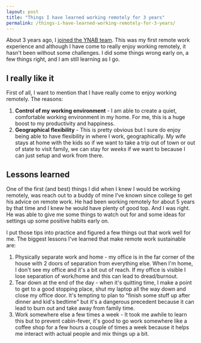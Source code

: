 ```yaml
---
layout: post
title: "Things I have learned working remotely for 3 years"
permalink: /things-i-have-learned-working-remotely-for-3-years/
---
```


About 3 years ago, I [joined the YNAB team](https://www.geekytidbits.com/joining-you-need-a-budget/). This was my first remote work experience and although I have come to really enjoy working remotely, it hasn't been without some challenges.  I did some things wrong early on, a few things right, and I am still learning as I go.

## I really like it

First of all, I want to mention that I have really come to enjoy working remotely.  The reasons:

1. **Control of my working environment** - I am able to create a quiet, comfortable working environment in my home.  For me, this is a huge boost to my productivity and happiness.
2. **Geographical flexibility** - This is pretty obvious but I sure do enjoy being able to have flexibility in where I work, geographically.  My wife stays at home with the kids so if we want to take a trip out of town or out of state to visit family, we can stay for *weeks* if we want to because I can just setup and work from there. 

## Lessons learned
One of the first (and best) things I did when I knew I would be working remotely, was reach out to a buddy of mine I've known since college to get his advice on remote work.  He had been working remotely for about 5 years by that time and I knew he would have plenty of good top.  And I was right.  He was able to give me some things to watch out for and some ideas for settings up some positive habits early on.

I put those tips into practice and figured a few things out that work well for me.  The biggest lessons I've learned that make remote work sustainable are:

1. Physically separate work and home - my office is in the far corner of the house with 2 doors of separation from everything else. When I'm home, I don't see my office and it's a bit out of reach. If my office is visible I lose separation of work/home and this can lead to dread/burnout.
2. Tear down at the end of the day - when it's quitting time, I make a point to get to a good stopping place, shut my laptop all the way down and close my office door. It's tempting to plan to "finish some stuff up after dinner and kid's bedtime" but it's a dangerous precedent because it can lead to burn out and take away from family time.
3. Work somewhere else a few times a week - It took me awhile to learn this but to prevent cabin-fever, it's good to go work somewhere like a coffee shop for a few hours a couple of times a week because it helps me interact with actual people and mix things up a bit.
